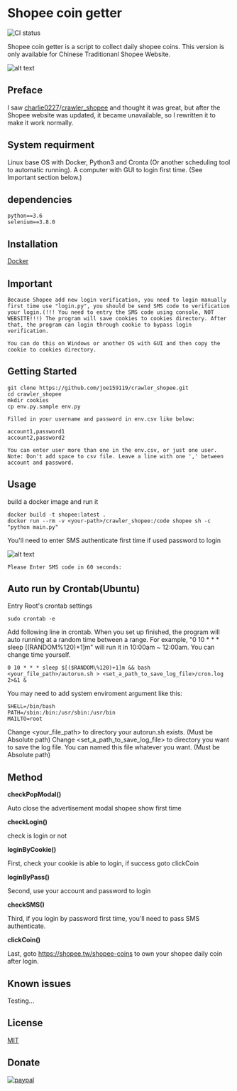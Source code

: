 # Shopee coin getter
![CI status](https://img.shields.io/badge/build-passing-brightgreen.svg)

Shopee coin getter is a script to collect daily shopee coins.
This version is only available for Chinese Traditionanl Shopee Website.

![alt text](https://raw.githubusercontent.com/joe159119/crawler_shopee/master/readme/overall-1.png)

## Preface
I saw [charlie0227](https://github.com/charlie0227)/[crawler_shopee](https://github.com/charlie0227/crawler_shopee) and thought it was great,
but after the Shopee website was updated, it became unavailable,
so I rewritten it to make it work normally.

## System requirment
Linux base OS with Docker, Python3 and Cronta (Or another scheduling tool to automatic running).
A computer with GUI to login first time. (See Important section below.)

## dependencies
    python==3.6
    selenium==3.8.0

## Installation
 [Docker](https://www.docker.com)

## Important
    Because Shopee add new login verification, you need to login manually first time use "login.py", you should be send SMS code to verification your login.(!!! You need to entry the SMS code using console, NOT WEBSITE!!!) The program will save cookies to cookies directory. After that, the program can login through cookie to bypass login verification.

    You can do this on Windows or another OS with GUI and then copy the cookie to cookies directory.

## Getting Started
    git clone https://github.com/joe159119/crawler_shopee.git
    cd crawler_shopee
    mkdir cookies
    cp env.py.sample env.py

	Filled in your username and password in env.csv like below:

    account1,password1
    account2,password2

    You can enter user more than one in the env.csv, or just one user.
    Note: Don't add space to csv file. Leave a line with one ',' between account and password.

## Usage

build a docker image and run it

    docker build -t shopee:latest .
    docker run --rm -v <your-path>/crawler_shopee:/code shopee sh -c "python main.py"

You'll need to enter SMS authenticate first time if used password to login

![alt text](https://raw.githubusercontent.com/joe159119/crawler_shopee/master/readme/SMS.png)

    Please Enter SMS code in 60 seconds:

## Auto run by Crontab(Ubuntu)

Entry Root's crontab settings

    sudo crontab -e

Add following line in crontab. When you set up finished, the program will auto running at a random time between a range. For example, "0 10 * * * sleep $[($RANDOM\%120)+1]m" will run it in 10:00am ~ 12:00am. You can change time yourself.

    0 10 * * * sleep $[($RANDOM\%120)+1]m && bash <your_file_path>/autorun.sh > <set_a_path_to_save_log_file>/cron.log 2>&1 &

You may need to add system enviroment argument like this:

    SHELL=/bin/bash
    PATH=/sbin:/bin:/usr/sbin:/usr/bin
    MAILTO=root

Change <your_file_path> to directory your autorun.sh exists. (Must be Absolute path)
Change <set_a_path_to_save_log_file> to directory you want to save the log file. You can named this file whatever you want. (Must be Absolute path)

## Method

__checkPopModal()__

Auto close the advertisement modal shopee show first time

__checkLogin()__

check is login or not

__loginByCookie()__

First, check your cookie is able to login, if success goto clickCoin

__loginByPass()__

Second, use your account and password to login

__checkSMS()__

Third, if you login by password first time, you'll need to pass SMS authenticate.

__clickCoin()__

Last, goto https://shopee.tw/shopee-coins to own your shopee daily coin after login.

## Known issues

Testing...

## License

[MIT](https://choosealicense.com/licenses/mit/)

## Donate
[![paypal](https://www.paypalobjects.com/en_US/i/btn/btn_donateCC_LG.gif)](https://www.paypal.com/paypalme/joe159119)
